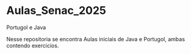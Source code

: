 # Aulas_Senac_2025
Portugol e Java

Nesse repositoria se encontra Aulas iniciais de Java e Portugol, ambas contendo exercicios.

